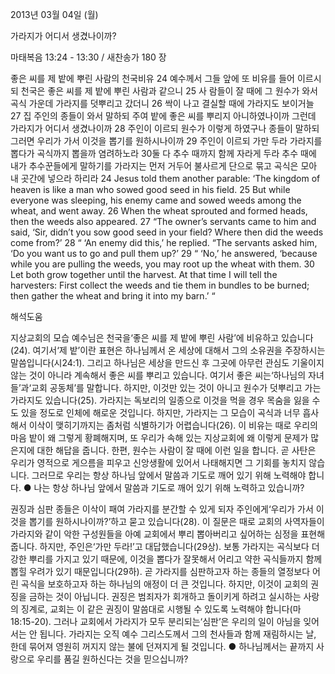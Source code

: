 2013년 03월 04일 (월)

가라지가 어디서 생겼나이까?



마태복음 13:24 - 13:30 / 새찬송가 180 장


좋은 씨를 제 밭에 뿌린 사람의 천국비유
24 예수께서 그들 앞에 또 비유를 들어 이르시되 천국은 좋은 씨를 제 밭에 뿌린 사람과 같으니 25 사
람들이 잘 때에 그 원수가 와서 곡식 가운데 가라지를 덧뿌리고 갔더니 26 싹이 나고 결실할 때에 가라지도 보이거늘 27 집 주인의 종들이 와서 말하되 주여 밭에 좋은 씨를 뿌리지 아니하였나이까 그런데 가라지가 어디서 생겼나이까 28 주인이 이르되 원수가 이렇게 하였구나 종들이 말하되 그러면 우리가 가서 이것을 뽑기를 원하시나이까 29 주인이 이르되 가만 두라 가라지를 뽑다가 곡식까지 뽑을까 염려하노라 30둘 다 추수 때까지 함께 자라게 두라 추수 때에 내가 추수꾼들에게 말하기를 가라지는 먼저 거두어 불사르게 단으로 묶고 곡식은 모아 내 곳간에 넣으라 하리라
24 Jesus told them another parable: ‘The kingdom of heaven is like a man who sowed good  seed in his field. 25 But while everyone was sleeping, his enemy came and sowed weeds among the wheat, and went away. 26 When the wheat sprouted and formed heads, then the weeds also appeared. 27 “The owner’s servants came to him and said, ‘Sir, didn’t you sow good seed in your field? Where then did the weeds come from?’ 28 “ ‘An enemy did this,’ he replied. “The servants asked him, ‘Do you want us to go and pull them up?’ 29 “ ‘No,’ he answered, ‘because while you are pulling the weeds, you may root up the wheat with them. 30 Let both grow together until the harvest. At that time I will tell the harvesters: First collect the weeds and tie them in bundles to be burned; then gather the wheat and bring it into my barn.’ “

해석도움





지상교회의 모습 
예수님은 천국을‘좋은 씨를 제 밭에 뿌린 사람’에 비유하고 있습니다(24). 여기서‘제 밭’이란 표현은 하나님께서 온 세상에 대해서 그의 소유권을 주장하시는 말씀입니다(시24:1). 그리고 하나님은 세상을 만드신 후 그곳에 아무런 관심도 기울이지 않는 것이 아니라 계속해서 좋은 씨를 뿌리고 있습니다. 여기서 좋은 씨는‘하나님의 자녀들’과‘교회 공동체’를 말합니다. 하지만, 이것만 있는 것이 아니고 원수가 덧뿌리고 가는 가라지도 있습니다(25). 가라지는 독보리의 일종으로 이것을 먹을 경우 목숨을 잃을 수도 있을 정도로 인체에 해로운 것입니다. 하지만, 가라지는 그 모습이 곡식과 너무 흡사해서 이삭이 맺히기까지는 좀처럼 식별하기가 어렵습니다(26). 이 비유는 때로 우리의 마음 밭이 왜 그렇게 황폐해지며, 또 우리가 속해 있는 지상교회에 왜 이렇게 문제가 많은지에 대한 해답을 줍니다. 한편, 원수는 사람이 잘 때에 이런 일을 합니다. 곧 사탄은 우리가 영적으로 게으름을 피우고 신앙생활에 있어서 나태해지면 그 기회를 놓치지 않습니다. 그러므로 우리는 항상 하나님 앞에서 말씀과 기도로 깨어 있기 위해 노력해야 합니다.
● 나는 항상 하나님 앞에서 말씀과 기도로 깨어 있기 위해 노력하고 있습니까?

권징과 심판 
종들은 이삭이 패여 가라지를 분간할 수 있게 되자 주인에게‘우리가 가서 이것을 뽑기를 원하시나이까?’하고 묻고 있습니다(28). 이 질문은 때로 교회의 사역자들이 가라지와 같이 악한 구성원들을 아예 교회에서 뿌리 뽑아버리고 싶어하는 심정을 표현해줍니다. 하지만, 주인은‘가만 두라!’고 대답했습니다(29상). 보통 가라지는 곡식보다 더 강한 뿌리를 가지고 있기 때문에, 이것을 뽑다가 잘못해서 어리고 약한 곡식들까지 함께 뽑힐 우려가 있기 때문입니다(29하). 곧 가라지를 심판하고자 하는 종들의 열정보다 어린 곡식을 보호하고자 하는 하나님의 애정이 더 큰 것입니다. 하지만, 이것이 교회의 권징을 금하는 것이 아닙니다. 권징은 범죄자가 회개하고 돌이키게 하려고 실시하는 사랑의 징계로, 교회는 이 같은 권징이 말씀대로 시행될 수 있도록 노력해야 합니다(마 18:15-20). 그러나 교회에서 가라지가 모두 분리되는‘심판’은 우리의 일이 아님을 잊어서는 안 됩니다. 가라지는 오직 예수 그리스도께서 그의 천사들과 함께 재림하시는 날, 한데 묶어져 영원히 꺼지지 않는 불에 던져지게 될 것입니다.
● 하나님께서는 끝까지 사랑으로 우리를 품길 원하신다는 것을 믿으십니까?